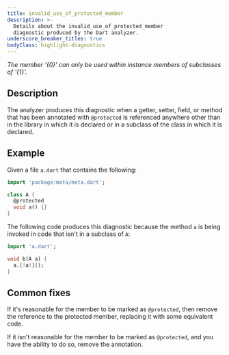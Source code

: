 ```yaml
---
title: invalid_use_of_protected_member
description: >-
  Details about the invalid_use_of_protected_member
  diagnostic produced by the Dart analyzer.
underscore_breaker_titles: true
bodyClass: highlight-diagnostics
---
```


_The member '{0}' can only be used within instance members of subclasses of '{1}'._

## Description

The analyzer produces this diagnostic when a getter, setter, field, or
method that has been annotated with `@protected` is referenced anywhere
other than in the library in which it is declared or in a subclass of the
class in which it is declared.

## Example

Given a file `a.dart` that contains the following:

```dart
import 'package:meta/meta.dart';

class A {
  @protected
  void a() {}
}
```

The following code produces this diagnostic because the method `a` is
being invoked in code that isn't in a subclass of `A`:

```dart
import 'a.dart';

void b(A a) {
  a.[!a!]();
}
```

## Common fixes

If it's reasonable for the member to be marked as `@protected`, then
remove the reference to the protected member, replacing it with some
equivalent code.

If it isn't reasonable for the member to be marked as `@protected`, and
you have the ability to do so, remove the annotation.

